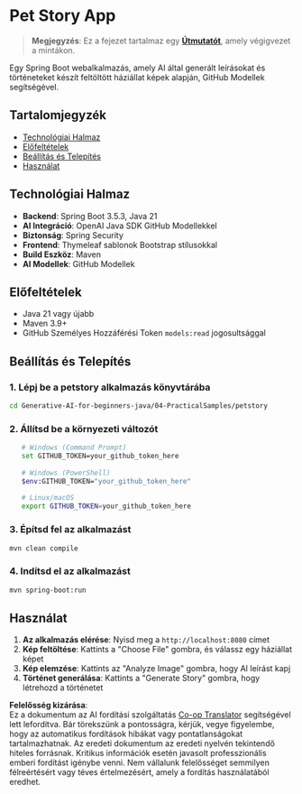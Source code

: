 <!--
CO_OP_TRANSLATOR_METADATA:
{
  "original_hash": "c1ac1fbe111c9882e869f1453b915a17",
  "translation_date": "2025-07-25T10:00:14+00:00",
  "source_file": "04-PracticalSamples/petstory/README.md",
  "language_code": "hu"
}
-->
# Pet Story App

>**Megjegyzés**: Ez a fejezet tartalmaz egy [**Útmutatót**](./TUTORIAL.md), amely végigvezet a mintákon.

Egy Spring Boot webalkalmazás, amely AI által generált leírásokat és történeteket készít feltöltött háziállat képek alapján, GitHub Modellek segítségével.

## Tartalomjegyzék

- [Technológiai Halmaz](../../../../04-PracticalSamples/petstory)
- [Előfeltételek](../../../../04-PracticalSamples/petstory)
- [Beállítás és Telepítés](../../../../04-PracticalSamples/petstory)
- [Használat](../../../../04-PracticalSamples/petstory)

## Technológiai Halmaz

- **Backend**: Spring Boot 3.5.3, Java 21
- **AI Integráció**: OpenAI Java SDK GitHub Modellekkel
- **Biztonság**: Spring Security
- **Frontend**: Thymeleaf sablonok Bootstrap stílusokkal
- **Build Eszköz**: Maven
- **AI Modellek**: GitHub Modellek

## Előfeltételek

- Java 21 vagy újabb
- Maven 3.9+
- GitHub Személyes Hozzáférési Token `models:read` jogosultsággal

## Beállítás és Telepítés

### 1. Lépj be a petstory alkalmazás könyvtárába
```bash
cd Generative-AI-for-beginners-java/04-PracticalSamples/petstory
```

### 2. Állítsd be a környezeti változót
```bash
   # Windows (Command Prompt)
   set GITHUB_TOKEN=your_github_token_here
   
   # Windows (PowerShell)
   $env:GITHUB_TOKEN="your_github_token_here"
   
   # Linux/macOS
   export GITHUB_TOKEN=your_github_token_here
   ```

### 3. Építsd fel az alkalmazást
```bash
mvn clean compile
```

### 4. Indítsd el az alkalmazást
```bash
mvn spring-boot:run
```

## Használat

1. **Az alkalmazás elérése**: Nyisd meg a `http://localhost:8080` címet
2. **Kép feltöltése**: Kattints a "Choose File" gombra, és válassz egy háziállat képet
3. **Kép elemzése**: Kattints az "Analyze Image" gombra, hogy AI leírást kapj
4. **Történet generálása**: Kattints a "Generate Story" gombra, hogy létrehozd a történetet

**Felelősség kizárása**:  
Ez a dokumentum az AI fordítási szolgáltatás [Co-op Translator](https://github.com/Azure/co-op-translator) segítségével lett lefordítva. Bár törekszünk a pontosságra, kérjük, vegye figyelembe, hogy az automatikus fordítások hibákat vagy pontatlanságokat tartalmazhatnak. Az eredeti dokumentum az eredeti nyelvén tekintendő hiteles forrásnak. Kritikus információk esetén javasolt professzionális emberi fordítást igénybe venni. Nem vállalunk felelősséget semmilyen félreértésért vagy téves értelmezésért, amely a fordítás használatából eredhet.